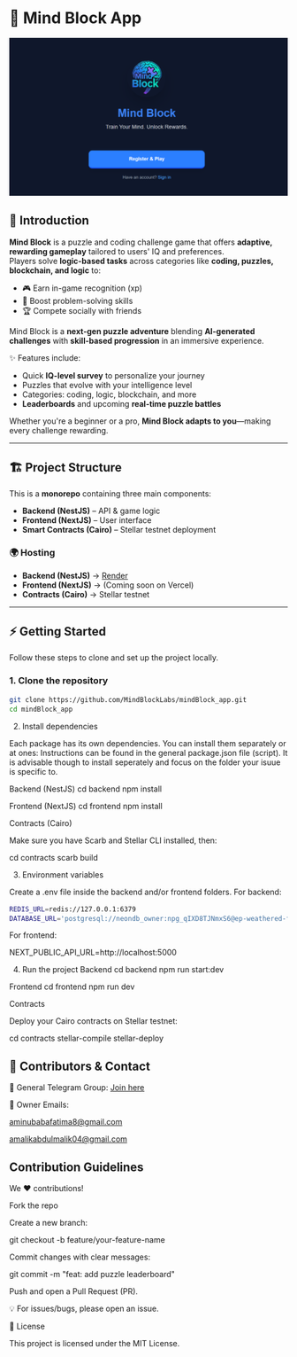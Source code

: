 # 🧩 Mind Block App

![alt text](image.png)

## 📘 Introduction
**Mind Block** is a puzzle and coding challenge game that offers **adaptive, rewarding gameplay** tailored to users' IQ and preferences.  
Players solve **logic-based tasks** across categories like **coding, puzzles, blockchain, and logic** to:

- 🎮 Earn in-game recognition (xp)  
- 🚀 Boost problem-solving skills  
- 🏆 Compete socially with friends  

Mind Block is a **next-gen puzzle adventure** blending **AI-generated challenges** with **skill-based progression** in an immersive experience.  

✨ Features include:  
- Quick **IQ-level survey** to personalize your journey  
- Puzzles that evolve with your intelligence level  
- Categories: coding, logic, blockchain, and more  
- **Leaderboards** and upcoming **real-time puzzle battles**  

Whether you're a beginner or a pro, **Mind Block adapts to you**—making every challenge rewarding.

---

## 🏗️ Project Structure
This is a **monorepo** containing three main components:

- **Backend (NestJS)** – API & game logic  
- **Frontend (NextJS)** – User interface  
- **Smart Contracts (Cairo)** – Stellar testnet deployment  

### 🌍 Hosting
- **Backend (NestJS)** → [Render](https://mindblock-webaapp.onrender.com)  
- **Frontend (NextJS)** → (Coming soon on Vercel)  
- **Contracts (Cairo)** → Stellar testnet  

---

## ⚡ Getting Started

Follow these steps to clone and set up the project locally.

### 1. Clone the repository
```bash
git clone https://github.com/MindBlockLabs/mindBlock_app.git
cd mindBlock_app
```

2. Install dependencies

Each package has its own dependencies. You can install them separately or at ones:
Instructions can be found in the general package.json file (script). It is advisable though to install seperately and focus on the folder your isuue is specific to.

Backend (NestJS)
cd backend
npm install

Frontend (NextJS)
cd frontend
npm install

Contracts (Cairo)

Make sure you have Scarb
 and Stellar CLI installed, then:

cd contracts
scarb build

3. Environment variables

Create a .env file inside the backend and/or frontend folders.
For backend:

```bash
REDIS_URL=redis://127.0.0.1:6379
DATABASE_URL='postgresql://neondb_owner:npg_qIXD8TJNmxS6@ep-weathered-fog-ae2k8pwv-pooler.c-2.us-east-2.aws.neon.tech/MindBlock?sslmode=require&channel_binding=require'
```

For frontend:

NEXT_PUBLIC_API_URL=http://localhost:5000

4. Run the project
Backend
cd backend
npm run start:dev

Frontend
cd frontend
npm run dev

Contracts

Deploy your Cairo contracts on Stellar testnet:

cd contracts
stellar-compile
stellar-deploy

## 👥 Contributors & Contact

📢 General Telegram Group: [Join here](https://t.me/+kjacdy68yfwwNTVk)

📧 Owner Emails:

aminubabafatima8@gmail.com

amalikabdulmalik04@gmail.com

## Contribution Guidelines

We ❤️ contributions!

Fork the repo

Create a new branch:

git checkout -b feature/your-feature-name


Commit changes with clear messages:

git commit -m "feat: add puzzle leaderboard"


Push and open a Pull Request (PR).

💡 For issues/bugs, please open an issue.

📜 License

This project is licensed under the MIT License.
